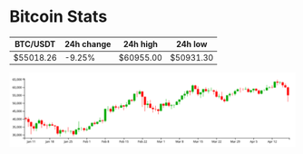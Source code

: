 # Bitcoin Stats

BTC/USDT|24h change|24h high|24h low|
|---|---|---|---|
|$55018.26|-9.25%|$60955.00|$50931.30|

<img src="./chart.svg">
